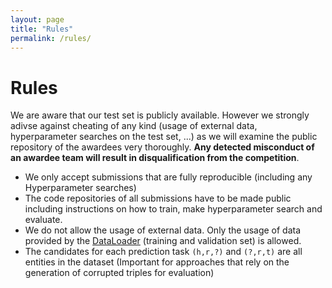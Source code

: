 ```yaml
---
layout: page
title: "Rules"
permalink: /rules/
---
```


# Rules

We are aware that our test set is publicly available. However we strongly adivse against cheating of any kind (usage of external data, hyperparameter searches on the test set, ...) as we will examine the public repository of the awardees very thoroughly. **Any detected misconduct of an awardee team will result in disqualification from the competition**.

+ We only accept submissions that are fully reproducible (including any Hyperparameter searches)
+ The code repositories of all submissions have to be made public including instructions on how to train, make hyperparameter search and evaluate. 
+ We do not allow the usage of external data. Only the usage of data provided by the [DataLoader](../dataset) (training and validation set) is allowed.
+ The candidates for each prediction task `(h,r,?)` and `(?,r,t)` are all entities in the dataset (Important for approaches that rely on the generation of corrupted triples for evaluation)


